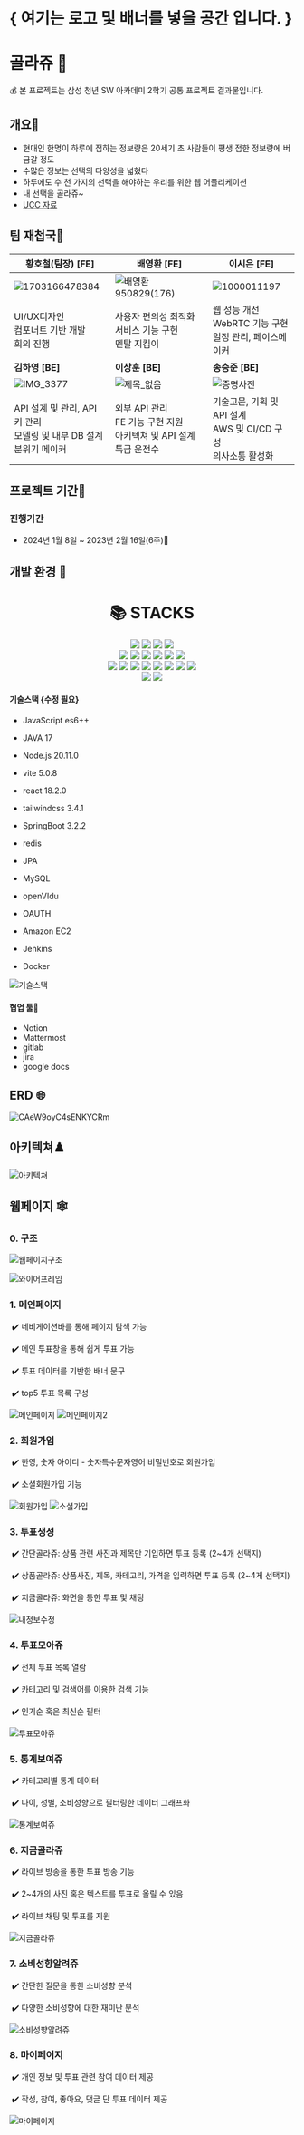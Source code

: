 # { 여기는 로고 및 배너를 넣을 공간 입니다. }






# 골라쥬 🏦

💰 본 프로젝트는 삼성 청년 SW 아카데미 2학기 공통 프로젝트 결과물입니다.





## 개요🌱

- 현대인 한명이 하루에 접하는 정보량은 20세기 초 사람들이 평생 접한 정보량에 버금갈 정도
- 수많은 정보는 선택의 다양성을 넓혔다
- 하루에도 수 천 가지의 선택을 해야하는 우리를 위한 웹 어플리케이션
- 내 선택을 골라쥬~
- [UCC 자료](https://youtu.be/9emAHwqLmOo)



## 팀 재첩국🍵

| **황호철(팀장) [FE]**                              | **배영환** [FE]                                     | **이시은** [FE]                            |
| --------------------------------------- | --------------------------------------------- | ------------------------------------- |
| ![1703166478384](./readmeImage/1703166478384.jpg)   | ![배영환950829(176)](./readmeImage/배영환950829(176).jpg) | ![1000011197](./readmeImage/1000011197.jpg)           |
| UI/UX디자인 <br> 컴포너트 기반 개발 <br> 회의 진행 | 사용자 편의성 최적화 <br> 서비스 기능 구현 <br> 멘탈 지킴이 | 웹 성능 개선 <br> WebRTC 기능 구현 <br> 일정 관리, 페이스메이커 |
| **김하영 [BE]**                              | **이상훈 [BE]**                                  | **송승준 [BE]**                          |
| ![IMG_3377](./readmeImage/IMG_3377.jpg)           | ![제목_없음](./readmeImage/제목_없음.jpg)               | ![증명사진](./readmeImage/증명사진.jpg)  |
|  API 설계 및 관리, API 키 관리 <br> 모델링 및 내부 DB 설계 <br> 분위기 메이커| 외부 API 관리 <br> FE 기능 구현 지원 <br> 아키텍쳐 및 API 설계 특급 운전수 | 기술고문, 기획 및 API 설계 <br> AWS 및 CI/CD 구성 <br> 의사소통 활성화 |



## 프로젝트 기간💞️

### 진행기간

- 2024년 1월 8일 ~ 2023년 2월 16일(6주)👋

  



## 개발 환경 👀

<div align=center>
    <h1>📚 STACKS</h1>
</div>  
<div align=center>    
    <img src="https://img.shields.io/badge/java-007396?style=for-the-badge&logo=java&logoColor=white">
    <img src="https://img.shields.io/badge/jquery-0769AD?style=for-the-badge&logo=jquery&logoColor=white">
    <img src="https://img.shields.io/badge/spring-6DB33F?style=for-the-badge&logo=spring&logoColor=white">    
    <img src="https://img.shields.io/badge/express-000000?style=for-the-badge&logo=express&logoColor=white">   
    <br>      
    <img src="https://img.shields.io/badge/html5-E34F26?style=for-the-badge&logo=html5&logoColor=white">    
    <img src="https://img.shields.io/badge/css-1572B6?style=for-the-badge&logo=css3&logoColor=white">    
    <img src="https://img.shields.io/badge/javascript-F7DF1E?style=for-the-badge&logo=javascript&logoColor=black">    
    <img src="https://img.shields.io/badge/react-61DAFB?style=for-the-badge&logo=react&logoColor=black">
    <img src="https://img.shields.io/badge/node.js-339933?style=for-the-badge&logo=Node.js&logoColor=white">
    <img src="https://img.shields.io/badge/Vite-646CFF?style=for-the-badge&logo=Vite&logoColor=white">  
    <br>      
    <img src="https://img.shields.io/badge/mysql-4479A1?style=for-the-badge&logo=mysql&logoColor=white">    
    <img src="https://img.shields.io/badge/mariaDB-003545?style=for-the-badge&logo=mariaDB&logoColor=white">    
    <img src="https://img.shields.io/badge/mongoDB-47A248?style=for-the-badge&logo=MongoDB&logoColor=white">   
    <img src="https://img.shields.io/badge/firebase-FFCA28?style=for-the-badge&logo=firebase&logoColor=white">   
    <img src="https://img.shields.io/badge/linux-FCC624?style=for-the-badge&logo=linux&logoColor=black">    
    <img src="https://img.shields.io/badge/amazonaws-232F3E?style=for-the-badge&logo=amazonaws&logoColor=white">    
    <img src="https://img.shields.io/badge/apache tomcat-F8DC75?style=for-the-badge&logo=apachetomcat&logoColor=white">
    <img src="https://img.shields.io/badge/socket.io-010101?style=for-the-badge&logo=socket.io&logoColor=white">
    <br>      
    <img src="https://img.shields.io/badge/github-181717?style=for-the-badge&logo=github&logoColor=white">   
    <img src="https://img.shields.io/badge/gitlab-FC6D26?style=for-the-badge&logo=gitlab&logoColor=white">
    <br> 
</div>

#### 기술스택 {수정 필요}

- JavaScript es6++

- JAVA 17

- Node.js 20.11.0

- vite 5.0.8

- react 18.2.0

- tailwindcss 3.4.1

- SpringBoot 3.2.2

- redis

- JPA

- MySQL

- openVIdu

- OAUTH

- Amazon EC2

- Jenkins

- Docker

![기술스택](./readmeImage/기술스택.PNG)

#### 협업 툴👊

- Notion
- Mattermost
- gitlab
- jira
- google docs



## ERD 🌐

![CAeW9oyC4sENKYCRm](./readmeImage/CAeW9oyC4sENKYCRm.png)



## 아키텍쳐♟️

![아키텍쳐](./readmeImage/시스템구성도.PNG)



## 웹페이지 🕸️

### 0. 구조

![웹페이지구조](./readmeImage/웹페이지구조.PNG)

![와이어프레임](./readmeImage/와이어프레임.PNG)



### 1. 메인페이지

​	✔️ 네비게이션바를 통해 페이지 탐색 가능

​	✔️ 메인 투표창을 통해 쉽게 투표 가능

​	✔️ 투표 데이터를 기반한 배너 문구

​	✔️ top5 투표 목록 구성

![메인페이지](./readmeImage/메인페이지투표.gif)
![메인페이지2](./readmeImage/메인페이지아래보기.gif)



### 2. 회원가입

​	✔️ 한영, 숫자 아이디 - 숫자특수문자영어 비밀번호로 회원가입

​	✔️ 소셜회원가입 기능

![회원가입](./readmeImage/회원가입.gif)
![소셜가입](./readmeImage/소셜가입.gif)


### 3. 투표생성

​	✔️ 간단골라쥬: 상품 관련 사진과 제목만 기입하면 투표 등록 (2~4개 선택지)

​	✔️ 상품골라쥬: 상품사진, 제목, 카테고리, 가격을 입력하면 투표 등록 (2~4게 선택지)

​	✔️ 지금골라쥬: 화면을 통한 투표 및 채팅

![내정보수정](./readmeImage/지금골라쥬.gif)



### 4. 투표모아쥬

​	✔️ 전체 투표 목록 열람

​	✔️ 카테고리 및 검색어를 이용한 검색 기능

​	✔️ 인기순 혹은 최신순 필터

![투표모아쥬](./readmeImage/투표모아쥬보기.gif)	



### 5. 통계보여쥬

​	✔️ 카테고리별 통계 데이터

​	✔️ 나이, 성별, 소비성향으로 필터링한 데이터 그래프화

![통계보여쥬](./readmeImage/통계보여쥬.gif)



### 6. 지금골라쥬

​	✔️ 라이브 방송을 통한 투표 방송 기능

​	✔️ 2~4개의 사진 혹은 텍스트를 투표로 올릴 수 있음

​	✔️ 라이브 채팅 및 투표를 지원

![지금골라쥬](./readmeImage/지금골라쥬.gif)



### 7. 소비성향알려쥬

​	✔️ 간단한 질문을 통한 소비성향 분석

​	✔️ 다양한 소비성향에 대한 재미난 분석

![소비성향알려쥬](./readmeImage/소비성향알려쥬.gif)



### 8. 마이페이지

​	✔️ 개인 정보 및 투표 관련 참여 데이터 제공

​	✔️ 작성, 참여, 좋아요, 댓글 단 투표 데이터 제공

![마이페이지](./readmeImage/마이페이지전부.gif)
